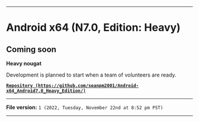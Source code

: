 
***

# Android x64 (N7.0, Edition: Heavy)

## Coming soon

**Heavy nougat**

Development is planned to start when a team of volunteers are ready.

**[`Repository (https://github.com/seanpm2001/Android-x64_Android7.0_Heavy_Edition/)`](https://github.com/seanpm2001/Android-x64_Android7.0_Heavy_Edition/)**

***

**File version:** `1 (2022, Tuesday, November 22nd at 8:52 pm PST)`

***
